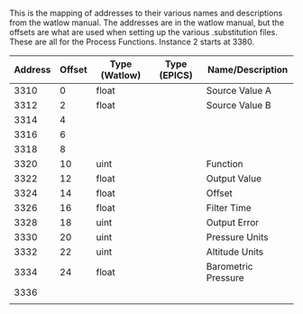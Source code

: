 This is the mapping of addresses to their various names and descriptions from the watlow manual.  The addresses are in the watlow manual, but the offsets are what are used when setting up the various .substitution files.
These are all for the Process Functions.  Instance 2 starts at 3380.


| Address | Offset | Type (Watlow) | Type (EPICS) | Name/Description    |
| ------- | ------ | ------------- | ------------ | ------------------- |
| 3310    | 0      | float         |              | Source Value A      |
| 3312    | 2      | float         |              | Source Value B      |
| 3314    | 4      |               |              |                     |
| 3316    | 6      |               |              |                     |
| 3318    | 8      |               |              |                     |
| 3320    | 10     | uint          |              | Function            |
| 3322    | 12     | float         |              | Output Value        |
| 3324    | 14     | float         |              | Offset              |
| 3326    | 16     | float         |              | Filter Time         |
| 3328    | 18     | uint          |              | Output Error        |
| 3330    | 20     | uint          |              | Pressure Units      |
| 3332    | 22     | uint          |              | Altitude Units      |
| 3334    | 24     | float         |              | Barometric Pressure |
| 3336    |        |               |              |                     |
|         |        |               |              |                     |